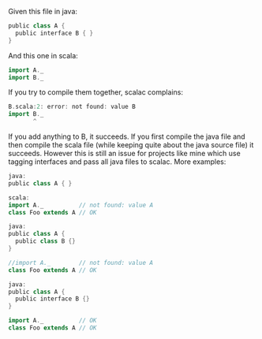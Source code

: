 Given this file in java:
```scala
public class A {
  public interface B { }
}
```
And this one in scala:
```scala
import A._
import B._
```
If you try to compile them together, scalac complains:
```scala
B.scala:2: error: not found: value B
import B._
       ^
```
If you add anything to B, it succeeds.  If you first compile the java file and then compile the scala file (while keeping quite about the java source file) it succeeds.  However this is still an issue for projects like mine which use tagging interfaces and pass all java files to scalac.
More examples:

```scala
java:
public class A { }

scala:
import A._          // not found: value A
class Foo extends A // OK
```

```scala
java:
public class A {
  public class B {}
}

//import A._        // not found: value A
class Foo extends A // OK
```

```scala
java:
public class A {
  public interface B {}
}

import A._          // OK
class Foo extends A // OK
```
